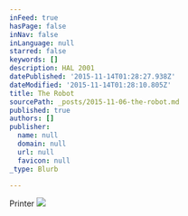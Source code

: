 ```yaml
---
inFeed: true
hasPage: false
inNav: false
inLanguage: null
starred: false
keywords: []
description: HAL 2001
datePublished: '2015-11-14T01:28:27.938Z'
dateModified: '2015-11-14T01:28:10.805Z'
title: The Robot
sourcePath: _posts/2015-11-06-the-robot.md
published: true
authors: []
publisher:
  name: null
  domain: null
  url: null
  favicon: null
_type: Blurb

---
```

Printer
![](https://the-grid-user-content.s3-us-west-2.amazonaws.com/b9d494e9-6afc-471e-8705-c66cbb895158.jpg)
